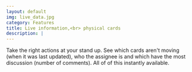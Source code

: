 ```yaml
---
layout: default
img: live_data.jpg
category: Features
title: Live information,<br> physical cards
description: |
---
```

  Take the right actions at your stand up. See which cards aren't moving (when it was last updated),
  who the assignee is and which have the most discussion (number of comments). All of of this instantly available.

